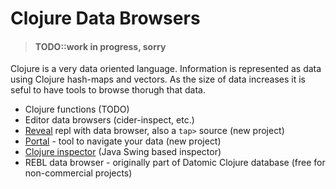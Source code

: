 # Clojure Data Browsers

> #### TODO::work in progress, sorry

Clojure is a very data oriented language.   Information is represented as data using Clojure hash-maps and vectors.  As the size of data increases it is seful to have tools to browse thorugh that data.

* Clojure functions (TODO)
* Editor data browsers (cider-inspect, etc.)
* [Reveal](reveal.md) repl with data browser, also a `tap>` source (new project)
* [Portal](https://github.com/djblue/portal) - tool to navigate your data (new project)
* [Clojure inspector](clojure-inspector.md) (Java Swing based inspector)
* REBL data browser - originally part of Datomic Clojure database (free for non-commercial projects)
